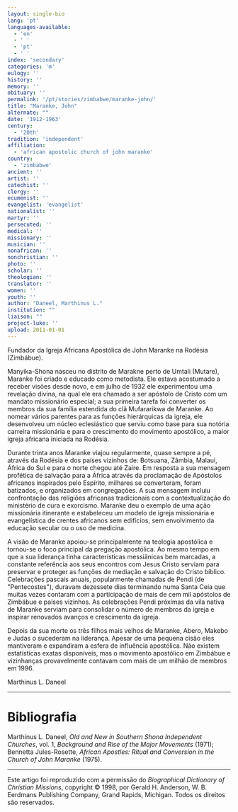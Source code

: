 ```yaml
---
layout: single-bio
lang: 'pt'
languages-available:
  - 'en'
  - ' '
  - 'pt'
  - ' '
index: 'secondary'
categories: 'm'
eulogy: ''
history: ''
memory: ''
obituary: ''
permalink: '/pt/stories/zimbabwe/maranke-john/'
title: "Maranke, John"
alternate: ""
date: '1912-1963'
century:
  - '20th'
tradition: 'independent'
affiliation:
  - 'african apostolic church of john maranke'
country:
  - 'zimbabwe'
ancient: ''
artist: ''
catechist: ''
clergy: ''
ecumenist: ''
evangelist: 'evangelist'
nationalist: ''
martyr: ''
persecuted: ''
medical: ''
missionary: ''
musician: ''
nonafrican: ''
nonchristian: ''
photo: ''
scholar: ''
theologian: ''
translator: ''
women: ''
youth: ''
author: "Daneel, Marthinus L."
institution: ""
liaison: ""
project-luke: ''
upload: 2011-01-01
---
```




Fundador da Igreja Africana Apostólica de John Maranke na Rodésia (Zimbábue).

Manyika-Shona nasceu no distrito de Marakne perto de Umtali (Mutare), Maranke foi criado e educado como metodista. Ele estava acostumado a receber visões desde novo, e em julho de 1932 ele experimentou uma revelação divina, na qual ele era chamado a ser apóstolo de Cristo com um mandato missionário especial; a sua primeira tarefa foi converter os membros da sua família estendida do clã Mufararikwa de Maranke. Ao nomear vários parentes para as funções hierárquicas da igreja, ele desenvolveu um núcleo eclesiástico que serviu como base para sua notória carreira missionária e para o crescimento do movimento apostólico, a maior igreja africana iniciada na Rodésia.

Durante trinta anos Maranke viajou regularmente, quase sempre a pé, através da Rodésia e dos países vizinhos de: Botsuana, Zâmbia, Malaui, África do Sul e para o norte chegou até Zaire. Em resposta a sua mensagem profética de salvação para a África através da proclamação de Apóstolos africanos inspirados pelo Espírito, milhares se converteram, foram batizados,  e organizados em congregações. A sua mensagem incluiu confrontação das religiões africanas tradicionais com a contextualização do ministério de cura e exorcismo. Maranke deu o exemplo de uma ação missionária itinerante e estabeleceu um modelo de igreja missionária e evangelística de crentes africanos sem edifícios, sem envolvimento da educação secular ou o uso de medicina.

A visão de Maranke apoiou-se principalmente na teologia apostólica e tornou-se o foco principal da pregação apostólica. Ao mesmo tempo em que a sua liderança tinha características messiânicas bem marcadas, a constante referência aos seus encontros com Jesus Cristo serviam para preservar e proteger as funções de mediação e salvação do Cristo bíblico. Celebrações pascais anuais, popularmente chamadas de Pendi (de "Pentecostes"), duravam dezessete dias terminando numa Santa Ceia que muitas vezes contaram com a participação de mais de cem mil apóstolos de Zimbábue e países vizinhos. As celebrações Pendi próximas da vila nativa de Maranke serviam para consolidar o número de membros da igreja e inspirar renovados avanços e crescimento da igreja.

Depois da sua morte os três filhos mais velhos de Maranke, Abero, Makebo e Judas o sucederam na liderança. Apesar de uma pequena cisão eles mantiveram e expandiram a esfera de influência apostólica. Não existem estatísticas exatas disponíveis, mas o movimento apostólico em Zimbábue e vizinhanças provavelmente contavam com mais de um milhão de membros em 1996.

Marthinus L. Daneel

---

# Bibliografia

Marthinus L. Daneel, *Old and New in Southern Shona Independent Churches*, vol. 1, *Background and Rise of the Major Movements* (1971); Bennetta Jules-Rosette, *African Apostles: Ritual and Conversion in the Church of John Maranke* (1975).

---

Este artigo foi reproduzido com a permissão do *Biographical Dictionary of Christian Missions*, copyright © 1998, por Gerald H. Anderson, W. B. Eerdmans Publishing Company, Grand Rapids, Michigan. Todos os direitos são reservados.
